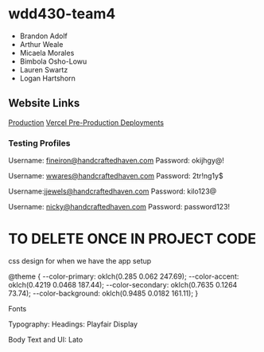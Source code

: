 # wdd430-team4

- Brandon Adolf
- Arthur Weale
- Micaela Morales
- Bimbola Osho-Lowu
- Lauren Swartz
- Logan Hartshorn

## Website Links

[Production](https://wdd430-team4.vercel.app)
[Vercel Pre-Production Deployments](https://vercel.com/brandon-adolfs-projects/wdd430-team4)

### Testing Profiles

Username: fineiron@handcraftedhaven.com
Password: okijhgy@!

Username: wwares@handcraftedhaven.com
Password: 2tr!ng1y$

Username:jjewels@handcraftedhaven.com
Password: kilo123@

Username: nicky@handcraftedhaven.com
Password: password123!

# TO DELETE ONCE IN PROJECT CODE

css design for when we have the app setup

@theme {
--color-primary: oklch(0.285 0.062 247.69);
--color-accent: oklch(0.4219 0.0468 187.44);
--color-secondary: oklch(0.7635 0.1264 73.74);
--color-background: oklch(0.9485 0.0182 161.11);
}

Fonts

Typography: Headings: Playfair Display

Body Text and UI: Lato
